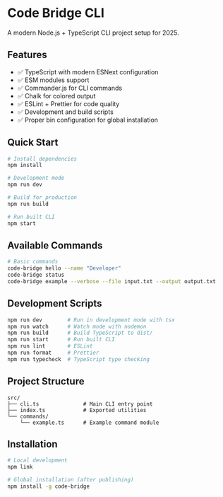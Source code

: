 # Code Bridge CLI

A modern Node.js + TypeScript CLI project setup for 2025.

## Features

- ✅ TypeScript with modern ESNext configuration
- ✅ ESM modules support
- ✅ Commander.js for CLI commands
- ✅ Chalk for colored output
- ✅ ESLint + Prettier for code quality
- ✅ Development and build scripts
- ✅ Proper bin configuration for global installation

## Quick Start

```bash
# Install dependencies
npm install

# Development mode
npm run dev

# Build for production
npm run build

# Run built CLI
npm start
```

## Available Commands

```bash
# Basic commands
code-bridge hello --name "Developer"
code-bridge status
code-bridge example --verbose --file input.txt --output output.txt
```

## Development Scripts

```bash
npm run dev        # Run in development mode with tsx
npm run watch      # Watch mode with nodemon
npm run build      # Build TypeScript to dist/
npm run start      # Run built CLI
npm run lint       # ESLint
npm run format     # Prettier
npm run typecheck  # TypeScript type checking
```

## Project Structure

```
src/
├── cli.ts              # Main CLI entry point
├── index.ts            # Exported utilities
└── commands/
    └── example.ts      # Example command module
```

## Installation

```bash
# Local development
npm link

# Global installation (after publishing)
npm install -g code-bridge
```